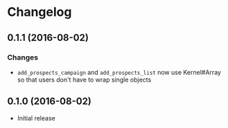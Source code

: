 # Changelog

## 0.1.1 (2016-08-02)

### Changes

* `add_prospects_campaign` and `add_prospects_list` now use Kernel#Array so that users don't have to wrap single objects

## 0.1.0 (2016-08-02)

* Initial release
